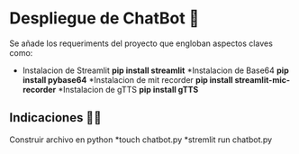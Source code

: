 # **Despliegue de ChatBot 🤖**

Se añade los requeriments del proyecto que engloban aspectos claves como:
* Instalacion de Streamlit
**pip install streamlit**
*Instalacion de Base64
**pip install pybase64**
*Instalacion de mit recorder
**pip install streamlit-mic-recorder**
*Instalacion de gTTS
**pip install gTTS**

## **Indicaciones ☝🏼**
Construir archivo en python
*touch chatbot.py
*stremlit run chatbot.py

